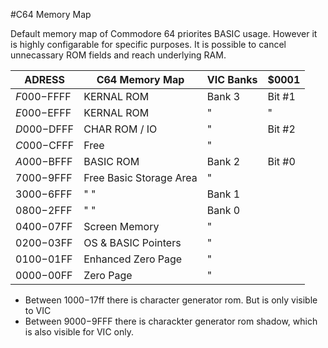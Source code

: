 #C64 Memory Map

Default memory map of Commodore 64 priorites BASIC usage. However it is highly configarable for specific purposes. It is possible to cancel unnecassary ROM fields and reach underlying RAM.  

|  ADRESS 	| C64 Memory Map      |VIC Banks | $0001
|-----------|---------------------|----------|------
|$F000-$FFFF|	KERNAL ROM	        | Bank 3   | Bit #1
|$E000-$EFFF|	KERNAL ROM         |  "        | "
|$D000-$DFFF|	CHAR ROM / IO	      | "        | Bit #2
|$C000-$CFFF|	Free	              | "    |
|$A000-$BFFF|	BASIC ROM           | Bank 2    | Bit #0
|$7000-$9FFF| Free Basic Storage Area| "     |
|$3000-$6FFF|	"         "            | Bank 1   |
|$0800-$2FFF|	" 	      "            | Bank 0   |
|$0400-$07FF|	Screen Memory       |	 "      |
|$0200-$03FF|	OS & BASIC Pointers |	 "       |
|$0100-$01FF|	Enhanced Zero Page	|   "      |
|$0000-$00FF|	Zero Page	          |  "      |
* Between $1000-$17ff there is character generator rom. But is only visible to VIC
* Between $9000-$9FFF there is charackter generator rom shadow, which is also visible for VIC only. 
